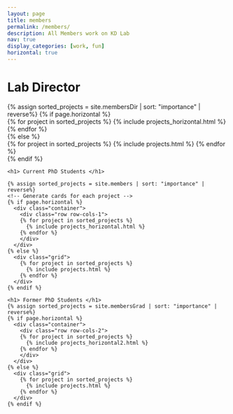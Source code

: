 ```yaml
---
layout: page
title: members
permalink: /members/
description: All Members work on KD Lab
nav: true
display_categories: [work, fun]
horizontal: true
---
```

<div class="projects">
    <h1> Lab Director </h1>
  <!-- Display projects without categories -->
    {% assign sorted_projects = site.membersDir | sort: "importance" | reverse%}
    <!-- Generate cards for each project -->
    {% if page.horizontal %}
      <div class="container">
        <div class="row row-cols-1">
        {% for project in sorted_projects %}
          {% include projects_horizontal.html %}
        {% endfor %}
        </div>
      </div>
    {% else %}
      <div class="grid">
        {% for project in sorted_projects %}
          {% include projects.html %}
        {% endfor %}
      </div>
    {% endif %}

    <h1> Current PhD Students </h1>
  <!-- Display projects without categories -->
    {% assign sorted_projects = site.members | sort: "importance" | reverse%}
    <!-- Generate cards for each project -->
    {% if page.horizontal %}
      <div class="container">
        <div class="row row-cols-1">
        {% for project in sorted_projects %}
          {% include projects_horizontal.html %}
        {% endfor %}
        </div>
      </div>
    {% else %}
      <div class="grid">
        {% for project in sorted_projects %}
          {% include projects.html %}
        {% endfor %}
      </div>
    {% endif %}
    
    <h1> Former PhD Students </h1>
    {% assign sorted_projects = site.membersGrad | sort: "importance" | reverse%}
    {% if page.horizontal %}
      <div class="container">
        <div class="row row-cols-2">
        {% for project in sorted_projects %}
          {% include projects_horizontal2.html %}
        {% endfor %}
        </div>
      </div>
    {% else %}
      <div class="grid">
        {% for project in sorted_projects %}
          {% include projects.html %}
        {% endfor %}
      </div>
    {% endif %}


</div>
